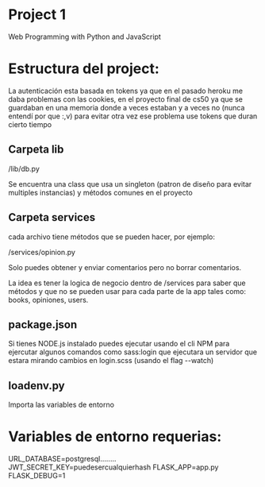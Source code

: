 # Project 1

Web Programming with Python and JavaScript

# Estructura del project:

La autenticación esta basada en tokens ya que en el pasado heroku me daba problemas con las cookies, en el proyecto final de cs50 ya que se guardaban en una memoria donde a veces estaban y a veces no (nunca entendí por que :,v) para evitar otra vez ese problema use tokens que duran cierto tiempo

## Carpeta lib

/lib/db.py

Se encuentra una class que usa un singleton (patron de diseño para evitar multiples instancias) y métodos comunes en el proyecto

## Carpeta services

cada archivo tiene métodos que se pueden hacer, por ejemplo:

/services/opinion.py

Solo puedes obtener y enviar comentarios pero no borrar comentarios.

La idea es tener la logica de negocio dentro de /services para saber que métodos y que no se pueden usar para cada parte de la app tales como: books, opiniones, users.

## package.json

Si tienes NODE.js instalado puedes ejecutar usando el cli NPM para ejercutar algunos comandos como sass:login que ejecutara un servidor que estara mirando cambios en login.scss (usando el flag --watch)

## loadenv.py

Importa las variables de entorno


# Variables de entorno requerias:

URL_DATABASE=postgresql........
JWT_SECRET_KEY=puedesercualquierhash
FLASK_APP=app.py
FLASK_DEBUG=1

